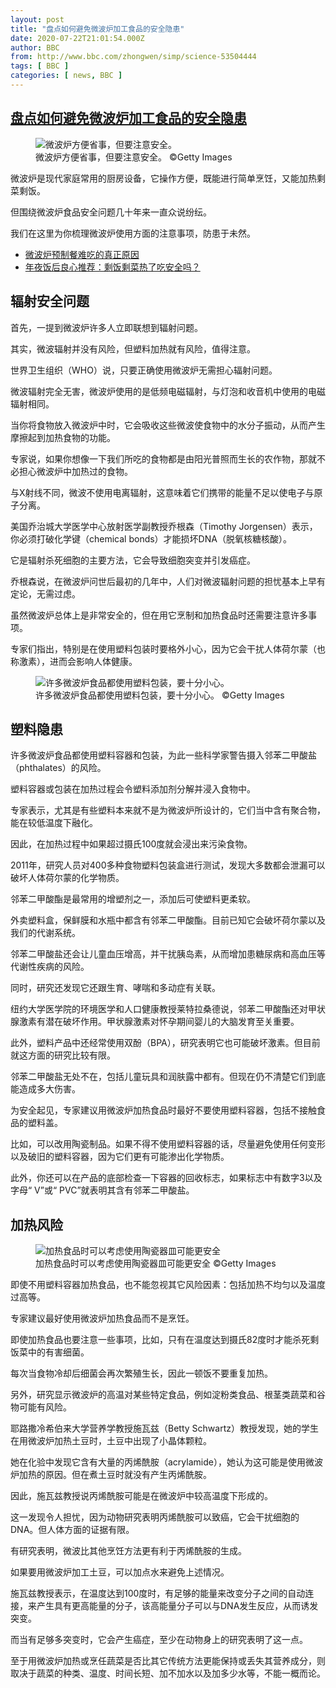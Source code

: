 ```yaml
---
layout: post
title: "盘点如何避免微波炉加工食品的安全隐患"
date: 2020-07-22T21:01:54.000Z
author: BBC
from: http://www.bbc.com/zhongwen/simp/science-53504444
tags: [ BBC ]
categories: [ news, BBC ]
---
```

<!--1595451714000-->
[盘点如何避免微波炉加工食品的安全隐患](http://www.bbc.com/zhongwen/simp/science-53504444)
------

<div>
<figure><img alt="微波炉方便省事，但要注意安全。" src="https://ichef.bbci.co.uk/news/600/cpsprodpb/13766/production/_113581797_whatsubject.jpg" referrerpolicy="no-referrer"><br><figcaption>微波炉方便省事，但要注意安全。 ©Getty Images</figcaption></figure><p class="story-body__introduction">微波炉是现代家庭常用的厨房设备，它操作方便，既能进行简单烹饪，又能加热剩菜剩饭。</p><p>但围绕微波炉食品安全问题几十年来一直众说纷纭。</p><p>我们在这里为你梳理微波炉使用方面的注意事项，防患于未然。</p><ul class="story-body__unordered-list"><li class="story-body__list-item"><a href="https://www.bbc.com/ukchina/simp/vert-fut-43323799" class="story-body__link">微波炉预制餐难吃的真正原因</a></li><li class="story-body__list-item"><a href="https://www.bbc.com/zhongwen/simp/science-43026017" class="story-body__link">年夜饭后良心推荐：剩饭剩菜热了吃安全吗？</a></li></ul><h2 class="story-body__crosshead">辐射安全问题</h2><p>首先，一提到微波炉许多人立即联想到辐射问题。</p><p>其实，微波辐射并没有风险，但塑料加热就有风险，值得注意。</p><p>世界卫生组织（WHO）说，只要正确使用微波炉无需担心辐射问题。</p><p>微波辐射完全无害，微波炉使用的是低频电磁辐射，与灯泡和收音机中使用的电磁辐射相同。</p><p>当你将食物放入微波炉中时，它会吸收这些微波使食物中的水分子振动，从而产生摩擦起到加热食物的功能。</p><p>专家说，如果你想像一下我们所吃的食物都是由阳光普照而生长的农作物，那就不必担心微波炉中加热过的食物。</p><p>与X射线不同，微波不使用电离辐射，这意味着它们携带的能量不足以使电子与原子分离。</p><p>美国乔治城大学医学中心放射医学副教授乔根森（Timothy Jorgensen）表示，你必须打破化学键（chemical bonds）才能损坏DNA（脱氧核糖核酸）。</p><p>它是辐射杀死细胞的主要方法，它会导致细胞突变并引发癌症。</p><p>乔根森说，在微波炉问世后最初的几年中，人们对微波辐射问题的担忧基本上早有定论，无需过虑。</p><p>虽然微波炉总体上是非常安全的，但在用它烹制和加热食品时还需要注意许多事项。</p><p>专家们指出，特别是在使用塑料包装时要格外小心，因为它会干扰人体荷尔蒙（也称激素），进而会影响人体健康。</p><figure><img alt="许多微波炉食品都使用塑料包装，要十分小心。" src="https://ichef.bbci.co.uk/news/600/cpsprodpb/15E76/production/_113581798_whatsubject.jpg" referrerpolicy="no-referrer"><br><figcaption>许多微波炉食品都使用塑料包装，要十分小心。 ©Getty Images</figcaption></figure><h2 class="story-body__crosshead">塑料隐患</h2><p>许多微波炉食品都使用塑料容器和包装，为此一些科学家警告摄入邻苯二甲酸盐（phthalates）的风险。</p><p>塑料容器或包装在加热过程会令塑料添加剂分解并浸入食物中。</p><p>专家表示，尤其是有些塑料本来就不是为微波炉所设计的，它们当中含有聚合物，能在较低温度下融化。</p><p>因此，在加热过程中如果超过摄氏100度就会浸出来污染食物。 </p><p>2011年，研究人员对400多种食物塑料包装盒进行测试，发现大多数都会泄漏可以破坏人体荷尔蒙的化学物质。</p><p>邻苯二甲酸酯是最常用的增塑剂之一，添加后可使塑料更柔软。</p><p>外卖塑料盒，保鲜膜和水瓶中都含有邻苯二甲酸酯。目前已知它会破坏荷尔蒙以及我们的代谢系统。</p><p>邻苯二甲酸盐还会让儿童血压增高，并干扰胰岛素，从而增加患糖尿病和高血压等代谢性疾病的风险。</p><p>同时，研究还发现它还跟生育、哮喘和多动症有关联。</p><p>纽约大学医学院的环境医学和人口健康教授莱特拉桑德说，邻苯二甲酸酯还对甲状腺激素有潜在破坏作用。甲状腺激素对怀孕期间婴儿的大脑发育至关重要。</p><p>此外，塑料产品中还经常使用双酚（BPA），研究表明它也可能破坏激素。但目前就这方面的研究比较有限。</p><p>邻苯二甲酸盐无处不在，包括儿童玩具和润肤露中都有。但现在仍不清楚它们到底能造成多大伤害。</p><p>为安全起见，专家建议用微波炉加热食品时最好不要使用塑料容器，包括不接触食品的塑料盖。</p><p>比如，可以改用陶瓷制品。如果不得不使用塑料容器的话，尽量避免使用任何变形以及破旧的塑料容器，因为它们更有可能渗出化学物质。</p><p>此外，你还可以在产品的底部检查一下容器的回收标志，如果标志中有数字3以及字母“ V”或“ PVC”就表明其含有邻苯二甲酸盐。</p><h2 class="story-body__crosshead">加热风险</h2><figure><img alt="加热食品时可以考虑使用陶瓷器皿可能更安全" src="https://ichef.bbci.co.uk/news/600/cpsprodpb/18586/production/_113581799_whatsubject.jpg" referrerpolicy="no-referrer"><br><figcaption>加热食品时可以考虑使用陶瓷器皿可能更安全 ©Getty Images</figcaption></figure><p>即使不用塑料容器加热食品，也不能忽视其它风险因素：包括加热不均匀以及温度过高等。</p><p>专家建议最好使用微波炉加热食品而不是烹饪。</p><p>即使加热食品也要注意一些事项，比如，只有在温度达到摄氏82度时才能杀死剩饭菜中的有害细菌。</p><p>每次当食物冷却后细菌会再次繁殖生长，因此一顿饭不要重复加热。</p><p>另外，研究显示微波炉的高温对某些特定食品，例如淀粉类食品、根茎类蔬菜和谷物可能有风险。</p><p>耶路撒冷希伯来大学营养学教授施瓦兹（Betty Schwartz）教授发现，她的学生在用微波炉加热土豆时，土豆中出现了小晶体颗粒。</p><p>她在化验中发现它含有大量的丙烯酰胺（acrylamide），她认为这可能是使用微波炉加热的原因。但在煮土豆时就没有产生丙烯酰胺。</p><p>因此，施瓦兹教授说丙烯酰胺可能是在微波炉中较高温度下形成的。</p><p>这一发现令人担忧，因为动物研究表明丙烯酰胺可以致癌，它会干扰细胞的DNA。但人体方面的证据有限。</p><p>有研究表明，微波比其他烹饪方法更有利于丙烯酰胺的生成。</p><p>如果要用微波炉加工土豆，可以加点水来避免上述情况。</p><p>施瓦兹教授表示，在温度达到100度时，有足够的能量来改变分子之间的自动连接，来产生具有更高能量的分子，该高能量分子可以与DNA发生反应，从而诱发突变。</p><p>而当有足够多突变时，它会产生癌症，至少在动物身上的研究表明了这一点。</p><p>至于用微波炉加热或烹任蔬菜是否比其它传统方法更能保持或丢失其营养成分，则取决于蔬菜的种类、温度、时间长短、加不加水以及加多少水等，不能一概而论。</p>
</div>
